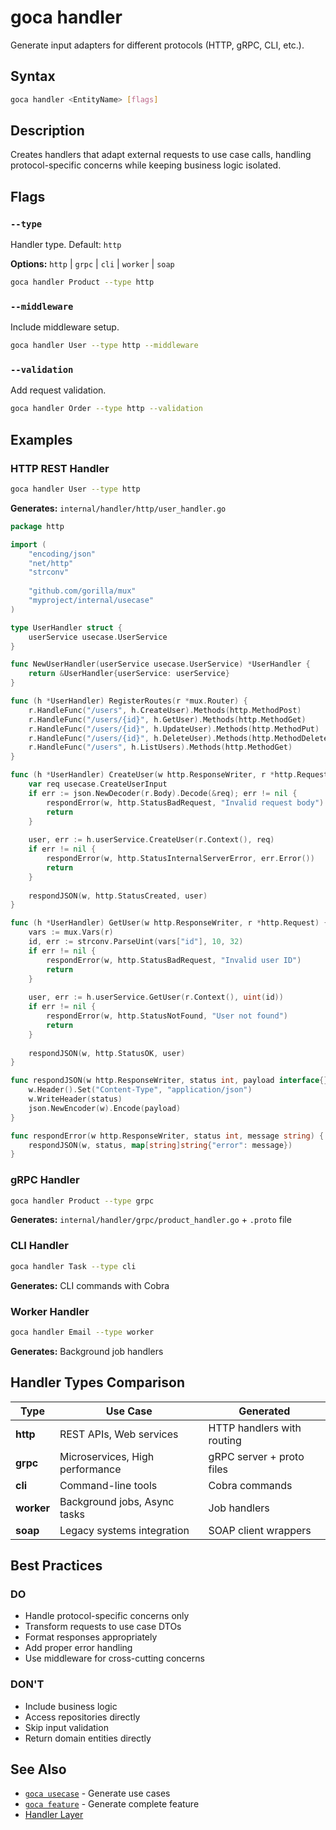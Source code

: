 # goca handler

Generate input adapters for different protocols (HTTP, gRPC, CLI, etc.).

## Syntax

```bash
goca handler <EntityName> [flags]
```

## Description

Creates handlers that adapt external requests to use case calls, handling protocol-specific concerns while keeping business logic isolated.

## Flags

### `--type`

Handler type. Default: `http`

**Options:** `http` | `grpc` | `cli` | `worker` | `soap`

```bash
goca handler Product --type http
```

### `--middleware`

Include middleware setup.

```bash
goca handler User --type http --middleware
```

### `--validation`

Add request validation.

```bash
goca handler Order --type http --validation
```

## Examples

### HTTP REST Handler

```bash
goca handler User --type http
```

**Generates:** `internal/handler/http/user_handler.go`

```go
package http

import (
    "encoding/json"
    "net/http"
    "strconv"
    
    "github.com/gorilla/mux"
    "myproject/internal/usecase"
)

type UserHandler struct {
    userService usecase.UserService
}

func NewUserHandler(userService usecase.UserService) *UserHandler {
    return &UserHandler{userService: userService}
}

func (h *UserHandler) RegisterRoutes(r *mux.Router) {
    r.HandleFunc("/users", h.CreateUser).Methods(http.MethodPost)
    r.HandleFunc("/users/{id}", h.GetUser).Methods(http.MethodGet)
    r.HandleFunc("/users/{id}", h.UpdateUser).Methods(http.MethodPut)
    r.HandleFunc("/users/{id}", h.DeleteUser).Methods(http.MethodDelete)
    r.HandleFunc("/users", h.ListUsers).Methods(http.MethodGet)
}

func (h *UserHandler) CreateUser(w http.ResponseWriter, r *http.Request) {
    var req usecase.CreateUserInput
    if err := json.NewDecoder(r.Body).Decode(&req); err != nil {
        respondError(w, http.StatusBadRequest, "Invalid request body")
        return
    }
    
    user, err := h.userService.CreateUser(r.Context(), req)
    if err != nil {
        respondError(w, http.StatusInternalServerError, err.Error())
        return
    }
    
    respondJSON(w, http.StatusCreated, user)
}

func (h *UserHandler) GetUser(w http.ResponseWriter, r *http.Request) {
    vars := mux.Vars(r)
    id, err := strconv.ParseUint(vars["id"], 10, 32)
    if err != nil {
        respondError(w, http.StatusBadRequest, "Invalid user ID")
        return
    }
    
    user, err := h.userService.GetUser(r.Context(), uint(id))
    if err != nil {
        respondError(w, http.StatusNotFound, "User not found")
        return
    }
    
    respondJSON(w, http.StatusOK, user)
}

func respondJSON(w http.ResponseWriter, status int, payload interface{}) {
    w.Header().Set("Content-Type", "application/json")
    w.WriteHeader(status)
    json.NewEncoder(w).Encode(payload)
}

func respondError(w http.ResponseWriter, status int, message string) {
    respondJSON(w, status, map[string]string{"error": message})
}
```

### gRPC Handler

```bash
goca handler Product --type grpc
```

**Generates:** `internal/handler/grpc/product_handler.go` + `.proto` file

### CLI Handler

```bash
goca handler Task --type cli
```

**Generates:** CLI commands with Cobra

### Worker Handler

```bash
goca handler Email --type worker
```

**Generates:** Background job handlers

## Handler Types Comparison

| Type       | Use Case                        | Generated                  |
| ---------- | ------------------------------- | -------------------------- |
| **http**   | REST APIs, Web services         | HTTP handlers with routing |
| **grpc**   | Microservices, High performance | gRPC server + proto files  |
| **cli**    | Command-line tools              | Cobra commands             |
| **worker** | Background jobs, Async tasks    | Job handlers               |
| **soap**   | Legacy systems integration      | SOAP client wrappers       |

## Best Practices

###  DO

- Handle protocol-specific concerns only
- Transform requests to use case DTOs
- Format responses appropriately
- Add proper error handling
- Use middleware for cross-cutting concerns

###  DON'T

- Include business logic
- Access repositories directly
- Skip input validation
- Return domain entities directly

## See Also

- [`goca usecase`](/commands/usecase) - Generate use cases
- [`goca feature`](/commands/feature) - Generate complete feature
- [Handler Layer](/guide/clean-architecture#layer-4-handlers-interface-adapters)
